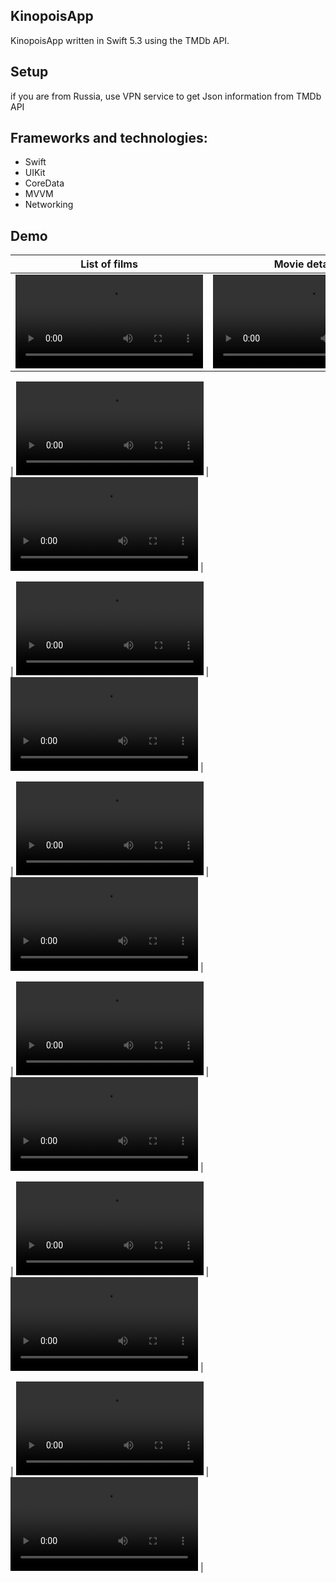 ## KinopoisApp
KinopoisApp written in Swift 5.3 using the TMDb API.

## Setup
if you are from Russia, use VPN service to get Json information from TMDb API

## Frameworks and technologies:

- Swift
- UIKit
- CoreData
- MVVM
- Networking

## Demo
| List of films | Movie details |
| --- | --- |
| ![1](https://user-images.githubusercontent.com/122359658/226303069-3a0319ed-f53e-4190-96ab-471182bb3a16.mov)| ![2](https://user-images.githubusercontent.com/122359658/226303367-bb64edf4-5e1b-44a3-9a43-647c46e46369.mov) |

| ![3](https://user-images.githubusercontent.com/122359658/226303489-7e7dec38-d3c2-4c8f-9f7d-f6e476dfc347.mov) | ![4](https://user-images.githubusercontent.com/122359658/226303570-6d3f6d96-7f0e-493d-841f-ed4d0de89f94.mov) |

| ![5](https://user-images.githubusercontent.com/122359658/226303680-40360418-5eb5-4595-9f0a-9081ae775577.mov) | ![6](https://user-images.githubusercontent.com/122359658/226303762-b04a6962-4903-4545-ae30-628d6f731a47.mov) |

| ![7](https://user-images.githubusercontent.com/122359658/226303781-2127ea54-68c9-4079-846d-64bcdad4f199.mov) | ![8](https://user-images.githubusercontent.com/122359658/226303831-54ec048d-4b8d-4a92-8c42-7af35dd4ecfb.mov) |

| ![9](https://user-images.githubusercontent.com/122359658/226303867-00dd43e0-f5bc-4855-b4e7-bf0dd76294ca.mov) | ![10](https://user-images.githubusercontent.com/122359658/226303888-b81241eb-24d5-4bec-8177-c28c544af279.mov) |

| ![11](https://user-images.githubusercontent.com/122359658/226303928-d067fc0c-7d8a-4f4d-abcd-7de2b779d34f.mov) | ![12](https://user-images.githubusercontent.com/122359658/226303955-2b930193-c6aa-488d-8592-62b983b353a2.mov) |

| ![13](https://user-images.githubusercontent.com/122359658/226303979-ed8af2b7-a974-4c72-b9a4-9ca489375374.mov) | ![14](https://user-images.githubusercontent.com/122359658/226304001-0a58acc5-a154-4320-a395-5b257c757703.mov) |


